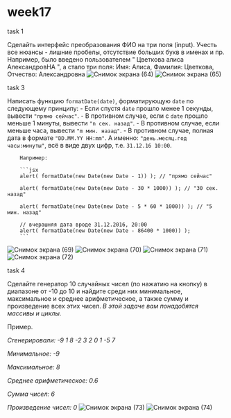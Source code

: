 # week17
task 1

Сделайть интерфейс преобразования ФИО на три поля (input). Учесть все нюансы - лишние пробелы, отсутствие больших букв в именах и пр. Например, было введено пользователем "   Цветкова алиса АлександровНА  ", а стало три поля: Имя: Алиса, Фамилия: Цветкова, Отчество: Александровна
![Снимок экрана (64)](https://user-images.githubusercontent.com/79243168/137589843-62913370-db57-44f4-b0f0-40ce8cea4af4.png)
![Снимок экрана (65)](https://user-images.githubusercontent.com/79243168/137589845-f426869b-d750-4220-bc16-13ca2c9c8031.png)

task 3

 Написать функцию `formatDate(date)`, форматирующую `date` по следующему принципу: 
    - Если спустя `date` прошло менее 1 секунды, вывести `"прямо сейчас"`.
    - В противном случае, если с `date` прошло меньше 1 минуты, вывести `"n сек. назад"`.
    - В противном случае, если меньше часа, вывести `"m мин. назад"`.
    - В противном случае, полная дата в формате `"DD.MM.YY HH:mm"`. А именно: `"день.месяц.год часы:минуты"`, всё в виде двух цифр, т.е. `31.12.16 10:00`.
        
        Например:
        
        ```jsx
        alert( formatDate(new Date(new Date - 1)) ); // "прямо сейчас"
        
        alert( formatDate(new Date(new Date - 30 * 1000)) ); // "30 сек. назад"
        
        alert( formatDate(new Date(new Date - 5 * 60 * 1000)) ); // "5 мин. назад"
        
        // вчерашняя дата вроде 31.12.2016, 20:00
        alert( formatDate(new Date(new Date - 86400 * 1000)) );
        ```
![Снимок экрана (69)](https://user-images.githubusercontent.com/79243168/137589893-61d3497a-4e40-44b0-9f01-7bb87c8730ef.png)
![Снимок экрана (70)](https://user-images.githubusercontent.com/79243168/137589894-52a03cdb-b39d-46d1-8324-d545a95a791e.png)
![Снимок экрана (71)](https://user-images.githubusercontent.com/79243168/137589895-5bde32d2-a77c-4749-b7a3-f66add8eb7f5.png)
![Снимок экрана (72)](https://user-images.githubusercontent.com/79243168/137589896-aa4e80c4-24c1-4c10-9e98-2369bc3c3e47.png)

task 4

Сделайте генератор 10 случайных чисел (по нажатию на кнопку) в диапазоне от -10 до 10 и найдите среди них минимальное, максимальное и среднее арифметическое, а также сумму и произведение всех этих чисел. *В этой задаче вам понадобятся массивы и циклы.*

Пример.

*Сгенерировали: -9 1 8 -2 3 2 0 1 -5 7*

*Минимальное: -9*

*Максимальное: 8*

*Среднее арифметическое: 0.6*

*Сумма чисел: 6*

*Произведение чисел: 0*
![Снимок экрана (73)](https://user-images.githubusercontent.com/79243168/137589934-d2e8b27d-0d8e-4e42-a23c-d546c645f2a7.png)
![Снимок экрана (74)](https://user-images.githubusercontent.com/79243168/137589936-1d48a473-f85e-4eb2-b41f-aca95b011eb3.png)
